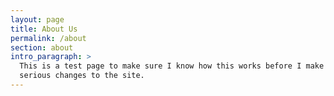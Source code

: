 ```yaml
---
layout: page
title: About Us
permalink: /about
section: about
intro_paragraph: >
  This is a test page to make sure I know how this works before I make any
  serious changes to the site.
---
```


